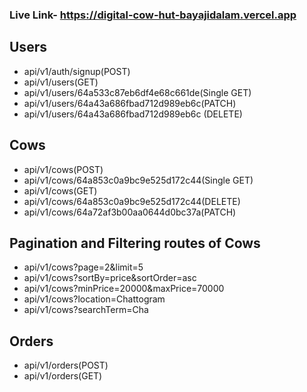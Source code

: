 



### Live Link- https://digital-cow-hut-bayajidalam.vercel.app

## Users


 - api/v1/auth/signup(POST)
 - api/v1/users(GET)
 - api/v1/users/64a533c87eb6df4e68c661de(Single GET)
 - api/v1/users/64a43a686fbad712d989eb6c(PATCH)
 - api/v1/users/64a43a686fbad712d989eb6c (DELETE)

## Cows

- api/v1/cows(POST)
- api/v1/cows/64a853c0a9bc9e525d172c44(Single GET)
- api/v1/cows(GET)
- api/v1/cows/64a853c0a9bc9e525d172c44(DELETE)
- api/v1/cows/64a72af3b00aa0644d0bc37a(PATCH)

## Pagination and Filtering routes of Cows
- api/v1/cows?page=2&limit=5
- api/v1/cows?sortBy=price&sortOrder=asc
- api/v1/cows?minPrice=20000&maxPrice=70000
- api/v1/cows?location=Chattogram
- api/v1/cows?searchTerm=Cha


## Orders
- api/v1/orders(POST)
- api/v1/orders(GET)
